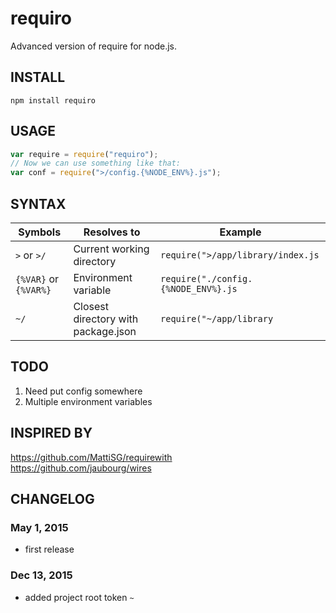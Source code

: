 requiro
=======
Advanced version of require for node.js.

INSTALL
-------
`npm install requiro` 

USAGE
-----
```js
var require = require("requiro");
// Now we can use something like that:
var conf = require(">/config.{%NODE_ENV%}.js");
```

SYNTAX
------
Symbols                  | Resolves to               | Example                              |
----------------------   | -----------------         | ----------------------               |
`>` or `>/`              | Current working directory |  `require(">/app/library/index.js`   |
`{%VAR}` or `{%VAR%}`    | Environment variable      |  `require("./config.{%NODE_ENV%}.js` |
`~/`                     | Closest directory with package.json      |  `require("~/app/library` |

TODO
----
1. Need put config somewhere
2. Multiple environment variables

INSPIRED BY
-----------
https://github.com/MattiSG/requirewith  
https://github.com/jaubourg/wires  

CHANGELOG
---------
### May 1, 2015
- first release  

### Dec 13, 2015
- added project root token `~`